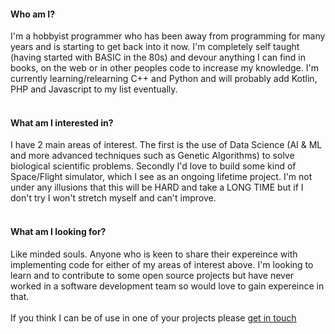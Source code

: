 <H4>Who am I?</H4>
I'm a hobbyist programmer who has been away from programming for many years and is starting to get back into it now. I'm completely self taught (having started with BASIC in the 80s) and devour anything I can find in books, on the web or in other peoples code to increase my knowledge. I'm currently learning/relearning C++ and Python and will probably add Kotlin, PHP and Javascript to my list eventually.<BR>
<BR>
<H4>What am I interested in?</H4>
I have 2 main areas of interest. The first is the use of Data Science (AI & ML and more advanced techniques such as Genetic Algorithms) to solve biological scientific problems. Secondly I'd love to build some kind of Space/Flight simulator, which I see as an ongoing lifetime project. I'm not under any illusions that this will be HARD and take a LONG TIME but if I don't try I won't stretch myself and can't improve.<BR>
<BR>
<H4>What am I looking for?</H4>
Like minded souls. Anyone who is keen to share their expereince with implementing code for either of my areas of interest above. I'm looking to learn and to contribute to some open source projects but have never worked in a software development team so would love to gain expereince in that.<BR><BR>
If you think I can be of use in one of your projects please <a href="mailto:gamernaut19@gmail.com">get in touch</a><BR>
<!---
Gamernaut/Gamernaut is a ✨ special ✨ repository because its `README.md` (this file) appears on your GitHub profile.
You can click the Preview link to take a look at your changes.
--->
